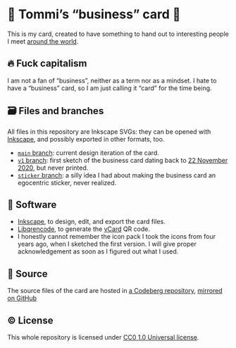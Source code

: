 # 🪪 Tommi’s “business” card 🧐

This is my card, created to have something to hand out to interesting people I meet [around the world](https://tommi.space/places 'Around The World – tommi.space').

## 🔥 Fuck capitalism

I am not a fan of “business”, neither as a term nor as a mindset. I hate to have a “business” card, so I am just calling it “card” for the time being.

## 🗃️ Files and branches

All files in this repository are Inkscape SVGs: they can be opened with [Inkscape](https://inkscape.org), and possibly exported in other formats, too.

- [`main` branch](https://codeberg.org/tommi/card): current design iteration of the card.
- [`v1` branch](https://codeberg.org/tommi/card/src/branch/v1): first sketch of the business card dating back to [22 November 2020](https://codeberg.org/tommi/card/commit/d8171fd915dbe4446f838fcb4004400e75a27f8d 'Initial commit of this repository'), but never printed.
- [`sticker` branch](https://codeberg.org/tommi/card/src/branch/sticker): a silly idea I had about making the business card an egocentric sticker, never realized.

## 🤖 Software

- [Inkscape](https://inkscape.org), to design, edit, and export the card files.
- [Libqrencode](https://fukuchi.org/works/qrencode/), to generate the [vCard](https://en.wikipedia.org/wiki/VCard 'vCard on Wikipedia') QR code.
- I honestly cannot remember the icon pack I took the icons from four years ago, when I sketched the first version. I will give proper acknowledgement as soon as I figured out what I used.

## 👾 Source

The source files of the card are hosted in [a Codeberg repository](https://codeberg.org/tommi/card 'tommi/card on Codeberg'), [mirrored on GitHub](https://github.com/xplosionmind/business-card 'xplosionmind/business-card on GitHub')

## ©️ License

This whole repository is licensed under [CC0 1.0 Universal license](https://creativecommons.org/publicdomain/zero/1.0/ 'CC0 1.0 Universal – Deed').
